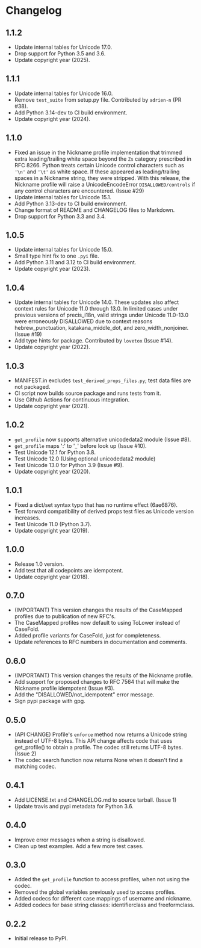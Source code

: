 # Changelog

## 1.1.2

-   Update internal tables for Unicode 17.0.
-   Drop support for Python 3.5 and 3.6.
-   Update copyright year (2025).

## 1.1.1

-   Update internal tables for Unicode 16.0.
-   Remove `test_suite` from setup.py file. Contributed by `adrien-n` (PR #38).
-   Add Python 3.14-dev to CI build environment.
-   Update copyright year (2024).

## 1.1.0

-   Fixed an issue in the Nickname profile implementation that trimmed
    extra leading/trailing white space beyond the `Zs`
    category prescribed in RFC 8266. Python treats certain
    Unicode control characters such as `'\n'` and `'\t'` as white space. If
    these appeared as leading/trailing spaces in a Nickname string, they
    were stripped. With this release, the Nickname profile will raise a
    UnicodeEncodeError `DISALLOWED/controls` if any control
    characters are encountered. (Issue #29)
-   Update internal tables for Unicode 15.1.
-   Add Python 3.13-dev to CI build environment.
-   Change format of README and CHANGELOG files to Markdown.
-   Drop support for Python 3.3 and 3.4.

## 1.0.5

-   Update internal tables for Unicode 15.0.
-   Small type hint fix to one `.pyi` file.
-   Add Python 3.11 and 3.12 to CI build environment.
-   Update copyright year (2023).

## 1.0.4

-   Update internal tables for Unicode 14.0. These updates also affect
    context rules for Unicode 11.0 through 13.0. In limited cases under
    previous versions of precis_i18n, valid strings under Unicode
    11.0-13.0 were erroneously DISALLOWED due to context reasons
    hebrew_punctuation, katakana_middle_dot, and zero_width_nonjoiner.
    (Issue #19)
-   Add type hints for package. Contributed by `lovetox` (Issue #14).
-   Update copyright year (2022).

## 1.0.3

-   MANIFEST.in excludes `test_derived_props_files.py`; test
    data files are not packaged.
-   CI script now builds source package and runs tests from it.
-   Use Github Actions for continuous integration.
-   Update copyright year (2021).

## 1.0.2

-   `get_profile` now supports alternative unicodedata2 module (Issue
    #8).
-   `get_profile` maps \':\' to \'\_\' before look up (Issue #10).
-   Test Unicode 12.1 for Python 3.8.
-   Test Unicode 12.0 (Using optional unicodedata2 module)
-   Test Unicode 13.0 for Python 3.9 (Issue #9).
-   Update copyright year (2020).

## 1.0.1

-   Fixed a dict/set syntax typo that has no runtime effect (6ae6876).
-   Test forward compatibility of derived props test files as Unicode
    version increases.
-   Test Unicode 11.0 (Python 3.7).
-   Update copyright year (2019).

## 1.0.0

-   Release 1.0 version.
-   Add test that all codepoints are idempotent.
-   Update copyright year (2018).

## 0.7.0

-   (IMPORTANT) This version changes the results of the CaseMapped
    profiles due to publication of new RFC\'s.
-   The CaseMapped profiles now default to using ToLower instead of
    CaseFold.
-   Added profile variants for CaseFold, just for completeness.
-   Update references to RFC numbers in documentation and comments.

## 0.6.0

-   (IMPORTANT) This version changes the results of the Nickname
    profile.
-   Add support for proposed changes to RFC 7564 that will make the
    Nickname profile idempotent (Issue #3).
-   Add the \"DISALLOWED/not_idempotent\" error message.
-   Sign pypi package with gpg.

## 0.5.0

-   (API CHANGE) Profile\'s `enforce` method now returns a Unicode
    string instead of UTF-8 bytes. This API change affects code that
    uses get_profile() to obtain a profile. The codec still returns
    UTF-8 bytes. (Issue 2)
-   The codec search function now returns None when it doesn\'t find a
    matching codec.

## 0.4.1

-   Add LICENSE.txt and CHANGELOG.md to source tarball. (Issue 1)
-   Update travis and pypi metadata for Python 3.6.

## 0.4.0

-   Improve error messages when a string is disallowed.
-   Clean up test examples. Add a few more test cases.

## 0.3.0

-   Added the `get_profile` function to access profiles, when not using
    the codec.
-   Removed the global variables previously used to access profiles.
-   Added codecs for different case mappings of username and nickname.
-   Added codecs for base string classes: identifierclass and
    freeformclass.

## 0.2.2

-   Initial release to PyPI.

